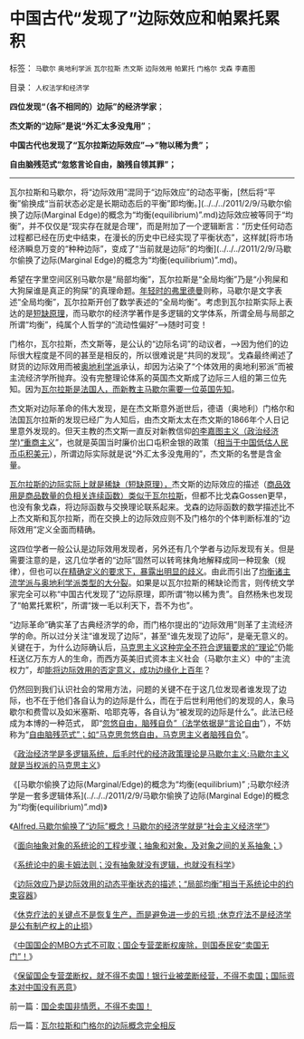 # 中国古代“发现了”边际效应和帕累托累积

标签： `马歇尔` `奥地利学派` `瓦尔拉斯` `杰文斯` `边际效用` `帕累托` `门格尔` `戈森` `李嘉图` 

目录： `人权法学和经济学`

**四位发现“（各不相同的）边际”的经济学家**；

**杰文斯的“边际”是说“外汇太多没鬼用”**；

**中国古代也发现了“瓦尔拉斯边际效应”——>”物以稀为贵”；**

**自由脑残范式“忽悠言论自由，脑残自领其罪”；**

****

瓦尔拉斯和马歇尔，将“边际效用”混同于“边际效应”的动态平衡，[然后将“平衡”偷换成“当前状态必定是长期动态后的平衡”即均衡。](../../../2011/2/9/马歇尔偷换了边际(Marginal Edge)的概念为“均衡(equilibrium)”.md)边际效应被等同于“均衡”，并不仅仅是“现实存在就是合理”，而是附加了一个逻辑断言：“历史任何动态过程都已经在历史中结束，在漫长的历史中已经实现了平衡状态”，这样就[将市场经济瞬息万变的“种种边际”，变成了“当前就是边际”的均衡](../../../2011/2/9/马歇尔偷换了边际(Marginal Edge)的概念为“均衡(equilibrium)”.md)。

希望在字里空间区别马歇尔是“局部均衡”，瓦尔拉斯是“全局均衡”乃是“小狗屎和大狗屎谁是真正的狗屎”的真理命题。[年轻时的弗里德曼](../../../2010/4/23/凯恩斯主义就是社会主义就是计划经济.md)则称，马歇尔是文字表述“全局均衡”，瓦尔拉斯开创了数学表述的“全局均衡”。考虑到瓦尔拉斯实际上表达的是[短缺原理](../../../2009/10/19/西方经济学的思维模式.md)，而马歇尔的经济学著作是多逻辑的文学体系，所谓全局与局部之所谓“均衡”，纯属个人哲学的“流动性偏好”——>随时可变！

门格尔，瓦尔拉斯，杰文斯等，是公认的“边际名词”的动议者，——>因为他们的边际很大程度是不同的甚至是相反的，所以很难说是“共同的发现”。戈森最终阐述了财货的边际效用而被[奥地利学派](../../../2011/1/1/西方经济学的数学成就计划经济.md)承认，却因为沾染了“个体效用的奥地利邪派”而被主流经济学所抛弃。没有完整理论体系的英国杰文斯成了边际三人组的第三位先知。因为[瓦尔拉斯是法国人，而新教主马歇尔需要一位英国先知](../../../2011/2/9/瓦尔拉斯没有发现边际效用，A.马歇尔没有理解“边际”.md)。

杰文斯对边际革命的伟大发现，是在杰文斯意外逝世后，德语（奥地利）门格尔和法国瓦尔拉斯的发现已经广为人知后，由杰文斯太太在杰文斯的1866年个人日记里意外发现的。但天主教的杰文斯一直反对新教信仰[的李嘉图主义（政治经济学)“重商主义](../../../2011/2/9/Alfred马歇尔经济学&nbsp;Vs&nbsp;马克思主义.md)”，也就是英国当时廉价出口屯积金银的政策（[相当于中国低估人民币屯积美元](../../../2010/7/9/人民币不升值出口企业永远不会“准备好”.md)），所谓边际实际就是说“外汇太多没鬼用的”，杰文斯的名誉是含金量。

[瓦尔拉斯的边际实际上就是稀缺（短缺原理），](../../../2009/10/19/西方经济学的思维模式.md)杰文斯的边际效应的描述（[商品效用是商品数量的负相关连续函数）类似于瓦尔拉斯](../../../2011/2/9/瓦尔拉斯没有发现边际效用，A.马歇尔没有理解“边际”.md)，但都不比戈森Gossen更早，也没有象戈森，将边际函数与交换理论联系起来。戈森的边际函数的数学描述比不上杰文斯和瓦尔拉斯，而在交换上的边际效应则不及门格尔的个体判断标准的“边际效用”定义全面而精确。



这四位学者一般公认是边际效用发现者，另外还有几个学者与边际发现有关。但是需要注意的是，这几位学者的“边际”固然可以转弯抹角地解释成同一种现象（规律），但也可以[在精确定义的要求下，暴露出明显的歧义](../../../2010/5/4/中国不缺信仰，中国缺乏名词解释.md)。由此而引出了[均衡诸主流学派与奥地利学派类型的大分裂](../../../2010/3/8/奥地利学派天生就是“边缘”经济学派.md)。如果是以瓦尔拉斯的稀缺论而言，则传统文学家完全可以称“中国古代发现了”边际原理，即所谓“物以稀为贵”。自然杨朱也发现了“帕累托累积”，所谓“拨一毛以利天下，吾不为也”。



“边际革命”确实革了古典经济学的命，而门格尔提出的“边际效用”则革了主流经济学的命。所以过分关注“谁发现了边际”，甚至“谁先发现了边际”，是毫无意义的。关键在于，为什么边际确认后，[马克思主义这种完全不符合逻辑要求的“理论”](../../../2011/2/8/绝对的真理标准，意味着绝对的权力.md)仍能枉送亿万东方人的生命，而西方英美旧式资本主义社会（马歇尔主义）中的“主流权力”，却[能将边际效用的否定意义，成功边缘化上百年](../../../2010/1/21/奥地利学派，孤独的自由战士.md)？

仍然回到我们认识社会的常用方法，问题的关键不在于这几位发现者谁发现了边际，也不在于他们各自认为的边际是什么，而在于后世利用他们的发现的人，象马歇尔和费雪以及如米塞斯、哈耶克等，各自认为“被发现的边际是什么”。此法已经成为本博的一种范式，
即“[忽悠自由，脑残自负”（法学依据是“言论自由](http://blog.sina.com.cn/s/blog_5563a64d01017e19.html)”），不妨称为“[自由脑残范式”；如“马克思忽悠自由，马克思主义者脑残自负](../../../2011/2/8/马克思主义“经济学”的罪恶！.md)”。

《[政治经济学是多逻辑系统，后毛时代的经济政策理论是马歇尔主义;马歇尔主义就是当权派的马克思主义](../../../2011/2/9/Alfred马歇尔经济学&nbsp;Vs&nbsp;马克思主义.md)》

《[马歇尔偷换了边际(Marginal/Edge)的概念为“均衡(equilibrium)”
;马歇尔经济学是一套多逻辑体系](../../../2011/2/9/马歇尔偷换了边际(Marginal Edge)的概念为“均衡(equilibrium)”.md)》

《[Alfred.马歇尔偷换了“边际”概念！马歇尔的经济学就是“社会主义经济学”](../../../2011/2/9/瓦尔拉斯没有发现边际效用，A.马歇尔没有理解“边际”.md)》

《[面向抽象对象的系统论的工程步骤；抽象和对象，及对象之间的关系抽象；](../../../2011/2/10/面向抽象对象的经济学分析步骤.md)》

《[系统论中的奥卡姆法则；没有抽象就没有逻辑，也就没有科学](../../../2011/2/10/没有抽象就没有经济科学和奥卡姆法则.md)》

《[边际效应乃是边际效用的动态平衡状态的描述；“局部均衡”相当于系统论中的约束容器](../../../2011/2/10/经济学的科学方法论与量子力学相似.md)》

《[休克疗法的关键点不是恢复生产，而是避免进一步的亏损
;休克疗法不是经济学是公有制产权上的止损](../../../2011/2/11/边际退出成本和休克疗法.md)》

《[中国国企的MBO方式不可取；国企专营垄断权废除，则国泰民安“卖国无门”！](../../../2011/2/11/废除国企专营和垄断权，卖国将没门！.md)》

《[保留国企专营垄断权，就不得不卖国！银行业被垄断经营，不得不卖国；国际资本对中国没有恶意](../../../2011/2/11/国企卖国非情愿，不得不卖国！.md)》

前一篇：[国企卖国非情愿，不得不卖国！](../../../2011/2/11/国企卖国非情愿，不得不卖国！.md)

后一篇：[瓦尔拉斯和门格尔的边际概念完全相反](../../../2011/2/12/瓦尔拉斯和门格尔的边际概念完全相反.md)